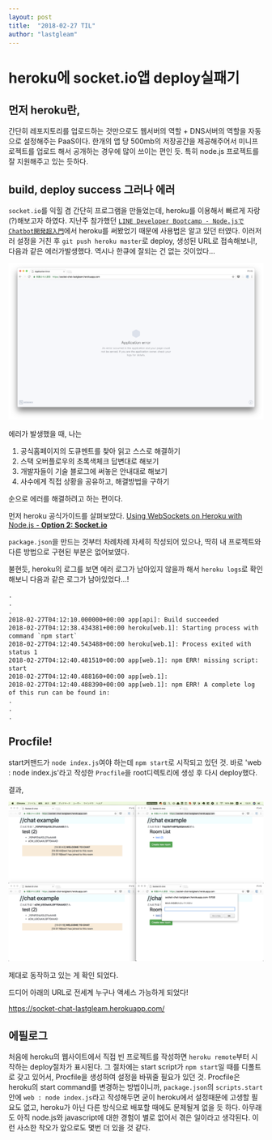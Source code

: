 ```yaml
---
layout: post
title:  "2018-02-27 TIL"
author: "lastgleam"
---
```


# heroku에 socket.io앱 deploy실패기

## 먼저 heroku란,

간단히 레포지토리를 업로드하는 것만으로도 웹서버의 역할 + DNS서버의 역할을 자동으로 설정해주는 PaaS이다. 한개의 앱 당 500mb의 저장공간을 제공해주어서 미니프로젝트를 업로드 해서 공개하는 경우에 많이 쓰이는 편인 듯. 특히 node.js 프로젝트를 잘 지원해주고 있는 듯하다.

## build, deploy success 그러나 에러
`socket.io`를 익힐 겸 간단히 프로그램을 만들었는데, heroku를 이용해서 빠르게 자랑(?)해보고자 하였다.  지난주 참가했던 [`LINE Developer Bootcamp - Node.jsでChatbot開発超入門`](https://line.connpass.com/event/78432/)에서 heroku를 써봤었기 때문에 사용법은 알고 있던 터였다. 이러저러 설정을 거친 후 `git push heroku master`로 deploy, 생성된 URL로 접속해보니!, 다음과 같은 에러가발생했다. 역시나 한큐에 잘되는 건 없는 것이었다...

![에러..](/assets/images/2018-02-27-heroku-error.png)

에러가 발생했을 때, 나는 
1. 공식홈페이지의 도큐멘트를 찾아 읽고 스스로 해결하기 
2. 스택 오버플로우의 초록색체크 답변대로 해보기 
3. 개발자들이 기술 블로그에 써놓은 안내대로 해보기
4. 사수에게 직접 상황을 공유하고, 해결방법을 구하기

순으로 에러를 해결하려고 하는 편이다.

먼저 heroku 공식가이드를 살펴보았다.
[Using WebSockets on Heroku with Node.js - **Option 2: Socket.io**](https://devcenter.heroku.com/articles/node-websockets#option-2-socket-io)

`package.json`을 만드는 것부터 차례차례 자세히 작성되어 있으나, 딱히 내 프로젝트와 다른 방법으로 구현된 부분은 없어보였다.

불현듯, heroku의 로그를 보면 에러 로그가 남아있지 않을까 해서 `heroku logs`로 확인해보니 다음과 같은 로그가 남아있었다...!
```
.
.
.
2018-02-27T04:12:10.000000+00:00 app[api]: Build succeeded
2018-02-27T04:12:38.434381+00:00 heroku[web.1]: Starting process with command `npm start`
2018-02-27T04:12:40.543488+00:00 heroku[web.1]: Process exited with status 1
2018-02-27T04:12:40.481510+00:00 app[web.1]: npm ERR! missing script: start
2018-02-27T04:12:40.488160+00:00 app[web.1]: 
2018-02-27T04:12:40.488390+00:00 app[web.1]: npm ERR! A complete log of this run can be found in:
.
.
.
```
## Procfile!
start커맨드가 `node index.js`여야 하는데 `npm start`로 시작되고 있던 것. 바로 'web : node index.js'라고 작성한 `Procfile`을 root디렉토리에 생성 후 다시 deploy했다.

결과, 

![heroku-success](/assets/images/2018-02-27-heroku-success.png)

제대로 동작하고 있는 게 확인 되었다.

드디어 아래의 URL로 전세계 누구나 액세스 가능하게 되었다!

https://socket-chat-lastgleam.herokuapp.com/

## 에필로그

처음에 heroku의 웹사이트에서 직접 빈 프로젝트를 작성하면 `heroku remote`부터 시작하는 deploy절차가 표시된다. 그 절차에는 start script가 `npm start`일 때를 디폴트로 갖고 있어서, Procfile을 생성하여 설정을 바꿔줄 필요가 있던 것.
Procfile은 heroku의 start command를 변경하는 방법이니까, `package.json`의 `scripts.start`안에 `web : node index.js`라고 작성해두면 굳이 heroku에서 설정때문에 고생할 필요도 없고, heroku가 아닌 다른 방식으로 배포할 때에도 문제될게 없을 듯 하다.
아무래도 아직 node.js와 javascript에 대한 경험이 별로 없어서 겪은 일이라고 생각된다. 이런 사소한 착오가 앞으로도 몇번 더 있을 것 같다.

